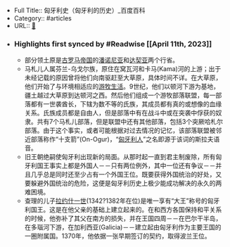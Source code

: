 - Full Title:: 匈牙利史（匈牙利的历史）_百度百科
- Category:: #articles
- URL:: [🔗](https://baike.baidu.com/item/%E5%8C%88%E7%89%99%E5%88%A9%E5%8F%B2/12374711)
- ### Highlights first synced by #Readwise [[April 11th, 2023]]
    - 部分领土原是[古罗马帝国](/item/%E5%8F%A4%E7%BD%97%E9%A9%AC%E5%B8%9D%E5%9B%BD/2571317?fromModule=lemma_inlink)的[潘诺尼亚](/item/%E6%BD%98%E8%AF%BA%E5%B0%BC%E4%BA%9A/8831739?fromModule=lemma_inlink)和[达契亚](/item/%E8%BE%BE%E5%A5%91%E4%BA%9A/9492025?fromModule=lemma_inlink)两个行省。
    - 马札儿人属芬兰-乌戈尔族，原住在窝瓦河和卡马(Kama)河的上游；出于未经记载的原因曾将他们向南驱赶至大草原，具体时间不详。在大草原，他们开始了与环境相适应的[游牧生活](/item/%E6%B8%B8%E7%89%A7%E7%94%9F%E6%B4%BB/988928?fromModule=lemma_inlink)。9世纪，他们以顿河下游为基地，疆土越过大草原到达顿河之西。然后他们组成一个游牧部落联盟，每一部落都有一世袭酋长，下辖为数不等的氏族，其成员都有真的或想像的血缘关系。氏族成员都是自由人，但是部落中有在战斗中或在突袭中俘获的奴隶。共有7个马札儿部落，但是联盟中还有其他部落，包括3个突厥哈札尔部落。由于这个事实，或者可能根据对过去情况的记忆，该部落联盟被邻近部落称作“十支箭”(On-Ogur)，“[匈牙利人](/item/%E5%8C%88%E7%89%99%E5%88%A9%E4%BA%BA/1333918?fromModule=lemma_inlink)”之名即源于该词的斯拉夫语音。
    - 旧王朝绝嗣使匈牙利出现新的局面。从那时起一直到君主制废除，所有匈牙利国王事实上都是外国人－－只有两位例外，其中一位还有争议－－并且几乎总是同时还至少占有一个外国王位。既要获得外国统治的好处，又要躲避外国统治的危险，这便是匈牙利历史上极少能成功解决的永久的两难困境。
    - 查理的儿子[拉约什一世](/item/%E6%8B%89%E7%BA%A6%E4%BB%80%E4%B8%80%E4%B8%96?fromModule=lemma_inlink)(1342?1382年在位)是唯一享有“大王”称号的匈牙利国王。这是在他父亲的基础上建立起来的。在和西方各国保持和平关系的时候，他弥补了其父在南方的损失，并在王国四周－－在巴尔干半岛，在多瑙河下游，在加利西亚(Galicia)－－建立起由匈牙利作为主要王国的一圈附属国。1370年，他依据一张早期签订的契约，取得波兰王位。
